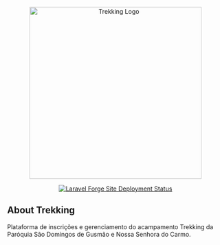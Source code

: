<p align="center"><a href="https://trekking.carmosaodomingos.com.br" target="_blank"><img src="https://trekking.carmosaodomingos.com.br/img/logo_simple.png" width="400" alt="Trekking Logo"></a></p>

<p align="center">
    <a href="https://forge.laravel.com/servers/782596/sites/2479102"><img src="https://img.shields.io/endpoint?url=https%3A%2F%2Fforge.laravel.com%2Fsite-badges%2F51ae553f-a9a4-4e99-879a-df34fb35a1b7%3Fdate%3D1%26commit%3D1&style=plastic" alt="Laravel Forge Site Deployment Status"></a>

## About Trekking

Plataforma de inscrições e gerenciamento do  acampamento Trekking da Paróquia São Domingos de Gusmão e Nossa Senhora do Carmo.
